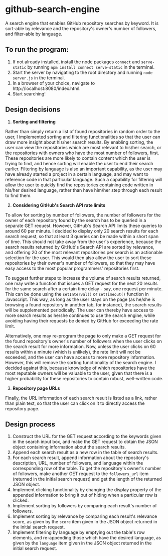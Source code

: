 # github-search-engine
A search engine that enables GitHub repository searches by keyword. It is sort-able by relevance and the repository's owner's number of followers, and filter-able by language.

## To run the program:
1. If not already installed, install the node packages `connect` and `serve-static` by running `npm install connect serve-static` in the terminal.
2. Start the server by navigating to the root directory and running `node server.js` in the terminal.
3. In a browser of your choice, navigate to http://localhost:8080/index.html.
4. Start searching!

## Design decisions
1. **Sorting and filtering**

Rather than simply return a list of found repositories in random order to the user, I implemented sorting and filtering functionalities so that the user can draw more insight about his/her search results. By enabling sorting, the user can view  the repositories which are most relevant to his/her search, or the repositories with owners who have the most number of followers, first. These repositories are more likely to contain content which the user is trying to find, and hence sorting will enable the user to end their search earlier. Filtering by language is also an important capability, as the user may have already started a project in a certain language, and may want to reference code in that particular language. Such a capability for filtering will allow the user to quickly find the repositories containing code written in his/her desired language, rather than have him/her step through each result to find them. 

2. **Considering GitHub's Search API rate limits**

To allow for sorting by number of followers, the number of followers for the owner of each repository found by the search has to be queried in a separate GET request. However, GitHub's Search API limits these queries to around 60 per minute. I decided to display only 20 search results for each search request, so that at least 3 queries can be made within a short span of time. This should not take away from the user's experience, because the search results returned by GitHub's Search API are sorted by relevance, and offering 20 of the most relevant repositories per search is an actionable selection for the user. This would then also allow the user to sort these repositories by their owner's number of followers, so that they may have easy access to the most popular programmers' repositories first.

To suggest further steps to increase the volume of search results returned, one may write a function that issues a GET request for the next 20 results for the same search after a certain time delay - say, one request per minute. This can be done using the `setInterval()` or `setTimeout()` function in Javascript. This way, as long as the user stays on the page (as he/she is browsing a found repository in another tab, for instance), the search results will be supplemented periodically. The user can thereby have access to more search results as he/she continues to use the search engine, while avoiding having their requests be denied by GitHub for exceeding the rate limit.

Alternatively, one may re-program the page to only make a GET request for the found repository's owner's number of followers when the user clicks on the search result for more information. Now, unless the user clicks on 60 results within a minute (which is unlikely), the rate limit will not be exceeded, and the user can have access to more repository information. However, this will remove the sorting functionality of the search engine. I decided against this, because knowledge of which repositories have the most reputable owners will be valuable to the user, given that there is a higher probability for these repositories to contain robust, well-written code.

3. **Repository page URLs**

Finally, the URL information of each search result is listed as a link, rather than plain text, so that the user can click on it to directly access the repository page.

## Design process
1. Construct the URL for the GET request according to the keywords given in the search input box, and make the GET request to obtain the JSON object containing information about the search results.
2. Append each search result as a new row in the table of search results.
3. For each search result, append information about the repository's description, URL, number of followers, and language within the corresponding row of the table. To get the repository's owner's number of followers, make another GET request to the `followers_url` item (returned in the initial search request) and get the length of the returned JSON object.
4. Implement clicking functionality by changing the display property of the appended information to bring it out of hiding when a particular row is clicked.
5. Implement sorting by followers by comparing each result's number of followers.
6. Implement sorting by relevance by comparing each result's relevance score, as given by the `score` item given in the JSON object returned in the initial search request.
7. Implement filtering by language by emptying out the table's row elements, and re-appending those which have the desired language, as given by the `language` item given in the JSON object returned in the initial search request.
